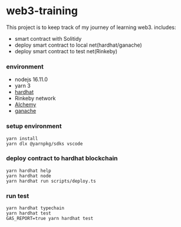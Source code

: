# web3-training
This project is to keep track of my journey of learning web3. includes:
* smart contract with Solitidy
* deploy smart contract to local net(hardhat/ganache)
* deploy smart contract to test net(Rinkeby)

### environment
* nodejs 16.11.0
* yarn 3
* [hardhat](https://github.com/NomicFoundation/hardhat)
* Rinkeby network
* [Alchemy](https://www.alchemy.com/)
* [ganache](https://trufflesuite.com/ganache/)

### setup environment
```
yarn install
yarn dlx @yarnpkg/sdks vscode
```

### deploy contract to hardhat blockchain
```shell
yarn hardhat help
yarn hardhat node
yarn hardhat run scripts/deploy.ts
```

### run test
```shell
yarn hardhat typechain
yarn hardhat test
GAS_REPORT=true yarn hardhat test
```
